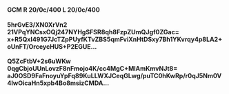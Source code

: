 #### GCM R 20/0c/400 L 20/0c/400
**5hrGvE3/XN0XrVn2**<br/>**21VPqYNCsxOQj247NYHgSFSR8qh8FzpZUmQJgf0ZGac=**<br/>**x+R5QxI491G7JcTZpPUyfKTvZBS5qmFviXnHtDSxy7Bh1YKvrqy4p8LA2+oUnFT/OrceycHUS+P2EGUE...**<br/><br/>
**Q5ZcFtbV+2s6uWKw**<br/>**0qgCbjoUUnLovzF8nFmojo4K/cc4MgC+MlAmKmvNJt8=**<br/>**aJ0OSD9FaFnoyuYpFq89KuLLWXJCeqGLwg/puTC0hKwRp/r0qJ5Nm0V4lwOicaHn5xpb4Bo8msizCMDA...**